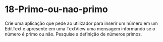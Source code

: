 # 18-Primo-ou-nao-primo
Crie uma aplicação que pede ao utilizador para inserir um número em um EditText e
apresente em uma TextView uma mensagem informando se o número é primo ou não.
Pesquise a definição de números primos.
